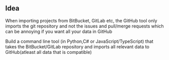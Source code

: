 ## Idea

When importing projects from BitBucket, GitLab etc, the GitHub tool only imports the git repository and not the issues and pull/merge requests which can be annoying
if you want all your data in GitHub

Build a command line tool (in Python,C# or JavaScript/TypeScript) that takes the BitBucket/GitLab repository and imports all relevant data to GitHub(atleast all
data that is compatible)
